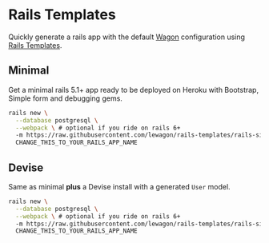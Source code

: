 # Rails Templates

Quickly generate a rails app with the default [Wagon](https://www.lewagon.com) configuration
using [Rails Templates](http://guides.rubyonrails.org/rails_application_templates.html).


## Minimal

Get a minimal rails 5.1+ app ready to be deployed on Heroku with Bootstrap, Simple form and debugging gems.

```bash
rails new \
  --database postgresql \
  --webpack \ # optional if you ride on rails 6+
  -m https://raw.githubusercontent.com/lewagon/rails-templates/rails-six/minimal.rb \
  CHANGE_THIS_TO_YOUR_RAILS_APP_NAME
```

## Devise

Same as minimal **plus** a Devise install with a generated `User` model.

```bash
rails new \
  --database postgresql \
  --webpack \ # optional if you ride on rails 6+
  -m https://raw.githubusercontent.com/lewagon/rails-templates/rails-six/devise.rb \
  CHANGE_THIS_TO_YOUR_RAILS_APP_NAME
```

